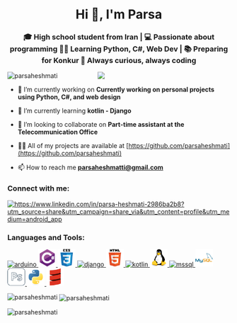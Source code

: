 <h1 align="center">Hi 👋, I'm Parsa</h1>
<h3 align="center">🎓 High school student from Iran | 💻 Passionate about programming 👨‍💻 Learning Python, C#, Web Dev | 📚 Preparing for Konkur 🚀 Always curious, always coding</h3>

<img align="right" alt=" " width="300" src="https://media1.giphy.com/media/bGgsc5mWoryfgKBx1u/200w.gif">

<p align="left"> <img src="https://komarev.com/ghpvc/?username=parsaheshmati&label=Profile%20views&color=0e75b6&style=flat" alt="parsaheshmati" /> </p>

- 🔭 I’m currently working on **Currently working on personal projects using Python, C#, and web design**

- 🌱 I’m currently learning **kotlin - Django**

- 👯 I’m looking to collaborate on **Part-time assistant at the Telecommunication Office**

- 👨‍💻 All of my projects are available at [https://github.com/parsaheshmati](https://github.com/parsaheshmati)

- 📫 How to reach me **parsaheshmatti@gmail.com**

<h3 align="left">Connect with me:</h3>
<p align="left">
<a href="https://linkedin.com/in/https://www.linkedin.com/in/parsa-heshmati-2986ba2b8?utm_source=share&utm_campaign=share_via&utm_content=profile&utm_medium=android_app" target="blank"><img align="center" src="https://raw.githubusercontent.com/rahuldkjain/github-profile-readme-generator/master/src/images/icons/Social/linked-in-alt.svg" alt="https://www.linkedin.com/in/parsa-heshmati-2986ba2b8?utm_source=share&utm_campaign=share_via&utm_content=profile&utm_medium=android_app" height="30" width="40" /></a>
</p>

<h3 align="left">Languages and Tools:</h3>
<p align="left"> <a href="https://www.arduino.cc/" target="_blank" rel="noreferrer"> <img src="https://cdn.worldvectorlogo.com/logos/arduino-1.svg" alt="arduino" width="40" height="40"/> </a> <a href="https://www.w3schools.com/cs/" target="_blank" rel="noreferrer"> <img src="https://raw.githubusercontent.com/devicons/devicon/master/icons/csharp/csharp-original.svg" alt="csharp" width="40" height="40"/> </a> <a href="https://www.w3schools.com/css/" target="_blank" rel="noreferrer"> <img src="https://raw.githubusercontent.com/devicons/devicon/master/icons/css3/css3-original-wordmark.svg" alt="css3" width="40" height="40"/> </a> <a href="https://www.djangoproject.com/" target="_blank" rel="noreferrer"> <img src="https://cdn.worldvectorlogo.com/logos/django.svg" alt="django" width="40" height="40"/> </a> <a href="https://www.w3.org/html/" target="_blank" rel="noreferrer"> <img src="https://raw.githubusercontent.com/devicons/devicon/master/icons/html5/html5-original-wordmark.svg" alt="html5" width="40" height="40"/> </a> <a href="https://kotlinlang.org" target="_blank" rel="noreferrer"> <img src="https://www.vectorlogo.zone/logos/kotlinlang/kotlinlang-icon.svg" alt="kotlin" width="40" height="40"/> </a> <a href="https://www.linux.org/" target="_blank" rel="noreferrer"> <img src="https://raw.githubusercontent.com/devicons/devicon/master/icons/linux/linux-original.svg" alt="linux" width="40" height="40"/> </a> <a href="https://www.microsoft.com/en-us/sql-server" target="_blank" rel="noreferrer"> <img src="https://www.svgrepo.com/show/303229/microsoft-sql-server-logo.svg" alt="mssql" width="40" height="40"/> </a> <a href="https://www.mysql.com/" target="_blank" rel="noreferrer"> <img src="https://raw.githubusercontent.com/devicons/devicon/master/icons/mysql/mysql-original-wordmark.svg" alt="mysql" width="40" height="40"/> </a> <a href="https://www.photoshop.com/en" target="_blank" rel="noreferrer"> <img src="https://raw.githubusercontent.com/devicons/devicon/master/icons/photoshop/photoshop-line.svg" alt="photoshop" width="40" height="40"/> </a> <a href="https://www.python.org" target="_blank" rel="noreferrer"> <img src="https://raw.githubusercontent.com/devicons/devicon/master/icons/python/python-original.svg" alt="python" width="40" height="40"/> </a> <a href="https://www.scala-lang.org" target="_blank" rel="noreferrer"> <img src="https://raw.githubusercontent.com/devicons/devicon/master/icons/scala/scala-original.svg" alt="scala" width="40" height="40"/> </a> </p>

<p><img align="left" src="https://github-readme-stats.vercel.app/api/top-langs?username=parsaheshmati&show_icons=true&locale=en&layout=compact" alt="parsaheshmati" /></p>

<p>&nbsp;<img align="center" src="https://github-readme-stats.vercel.app/api?username=parsaheshmati&show_icons=true&locale=en" alt="parsaheshmati" /></p>

<p><img align="center" src="https://github-readme-streak-stats.herokuapp.com/?user=parsaheshmati&" alt="parsaheshmati" /></p>
